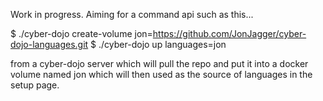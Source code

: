 Work in progress.
Aiming for a command api such as this...

$ ./cyber-dojo create-volume jon=https://github.com/JonJagger/cyber-dojo-languages.git
$ ./cyber-dojo up languages=jon
 
from a cyber-dojo server which will pull the repo and put it into a docker
volume named jon which will then used as the source of languages in the setup 
page.
